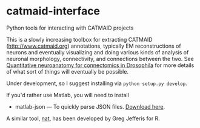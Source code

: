 # catmaid-interface
Python tools for interacting with CATMAID projects

This is a slowly increasing toolbox for extracting CATMAID (http://www.catmaid.org) annotations, typically EM reconstructions of neurons and eventually visualizing and doing various kinds of analysis of neuronal morphology, connectivity, and connections between the two. See [Quantitative neuroanatomy for connectomics in Drosophila](https://elifesciences.org/content/5/e12059) for more details of what sort of things will eventually be possible.

Under development, so I suggest installing via `python setup.py develop`.

If you'd rather use Matlab, you will need to install
* matlab-json — To quickly parse JSON files. [Download here](https://github.com/christianpanton/matlab-json).

A similar tool, [nat](https://github.com/jefferis/rcatmaid), has been developed by Greg Jefferis for R.
